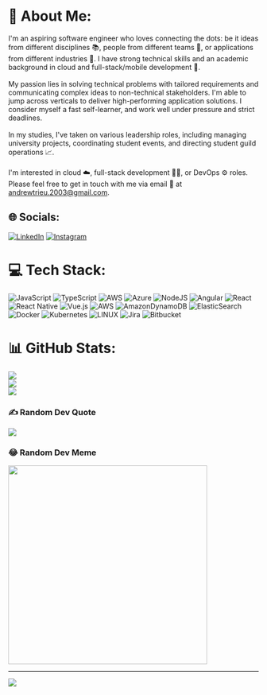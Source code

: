 # 💫 About Me:
I'm an aspiring software engineer who loves connecting the dots: be it ideas from different disciplines 📚, people from different teams 👥, or applications from different industries 💼. I have strong technical skills and an academic background in cloud and full-stack/mobile development 📱.<br><br>My passion lies in solving technical problems with tailored requirements and communicating complex ideas to non-technical stakeholders. I'm able to jump across verticals to deliver high-performing application solutions. I consider myself a fast self-learner, and work well under pressure and strict deadlines.<br><br>In my studies, I've taken on various leadership roles, including managing university projects, coordinating student events, and directing student guild operations 📈.<br><br>I'm interested in cloud ☁️, full-stack development 👨‍💻, or DevOps ⚙️ roles. Please feel free to get in touch with me via email 📧 at andrewtrieu.2003@gmail.com.


## 🌐 Socials:
[![LinkedIn](https://img.shields.io/badge/LinkedIn-%230077B5.svg?logo=linkedin&logoColor=white)](https://www.linkedin.com/in/nguyen-andrew-trieu/) 
[![Instagram](https://img.shields.io/badge/Instagram-%23E4405F.svg?logo=Instagram&logoColor=white)](https://instagram.com/andy.on.earth) 

# 💻 Tech Stack:
![JavaScript](https://img.shields.io/badge/javascript-%23323330.svg?style=for-the-badge&logo=javascript&logoColor=%23F7DF1E) ![TypeScript](https://img.shields.io/badge/typescript-%23007ACC.svg?style=for-the-badge&logo=typescript&logoColor=white) ![AWS](https://img.shields.io/badge/AWS-%23FF9900.svg?style=for-the-badge&logo=amazon-aws&logoColor=white) ![Azure](https://img.shields.io/badge/azure-%230072C6.svg?style=for-the-badge&logo=microsoftazure&logoColor=white) ![NodeJS](https://img.shields.io/badge/node.js-6DA55F?style=for-the-badge&logo=node.js&logoColor=white) ![Angular](https://img.shields.io/badge/Angular-DD0031?style=for-the-badge&logo=angular&logoColor=white) ![React](https://img.shields.io/badge/react-%2320232a.svg?style=for-the-badge&logo=react&logoColor=%2361DAFB) ![React Native](https://img.shields.io/badge/react_native-%2320232a.svg?style=for-the-badge&logo=react&logoColor=%2361DAFB) ![Vue.js](https://img.shields.io/badge/vue.js-%2335495e.svg?style=for-the-badge&logo=vuedotjs&logoColor=%234FC08D) ![AWS](https://img.shields.io/badge/Amazon_AWS-232F3E?style=for-the-badge&logo=amazon-aws&logoColor=white) ![AmazonDynamoDB](https://img.shields.io/badge/Amazon%20DynamoDB-4053D6?style=for-the-badge&logo=Amazon%20DynamoDB&logoColor=white) ![ElasticSearch](https://img.shields.io/badge/-ElasticSearch-005571?style=for-the-badge&logo=elasticsearch) ![Docker](https://img.shields.io/badge/docker-%230db7ed.svg?style=for-the-badge&logo=docker&logoColor=white) ![Kubernetes](https://img.shields.io/badge/kubernetes-%23326ce5.svg?style=for-the-badge&logo=kubernetes&logoColor=white) ![LINUX](https://img.shields.io/badge/Linux-FCC624?style=for-the-badge&logo=linux&logoColor=black) ![Jira](https://img.shields.io/badge/Jira-0052CC?style=for-the-badge&logo=Jira&logoColor=white) ![Bitbucket](https://img.shields.io/badge/Bitbucket-0747a6?style=for-the-badge&logo=bitbucket&logoColor=white)

# 📊 GitHub Stats:
![](https://github-readme-stats.vercel.app/api?username=AndrewTrieu&theme=dark&hide_border=false&include_all_commits=true&count_private=true)<br/>
![](https://github-readme-streak-stats.herokuapp.com/?user=AndrewTrieu&theme=dark&hide_border=false)<br/>
![](https://github-readme-stats.vercel.app/api/top-langs/?username=AndrewTrieu&theme=dark&hide_border=false&include_all_commits=true&count_private=true&layout=compact)

### ✍️ Random Dev Quote
![](https://quotes-github-readme.vercel.app/api?type=horizontal&theme=radical)

### 😂 Random Dev Meme
<img src='https://randommeme-five.vercel.app/' style="height: 400px;"/>

---
[![](https://visitcount.itsvg.in/api?id=AndrewTrieu&icon=0&color=0)](https://visitcount.itsvg.in)

<!-- Proudly created with GPRM ( https://gprm.itsvg.in ) -->
